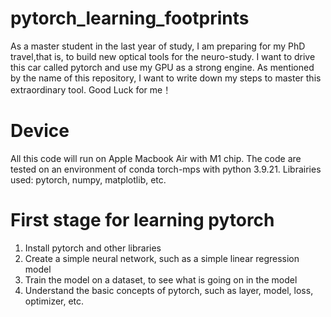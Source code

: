 # pytorch_learning_footprints
As a master student in the last year of study, I am preparing for my PhD travel,that is, to build new optical tools for the neuro-study. I want to drive this car called pytorch and use my GPU as a strong engine. As mentioned by the name of this repository, I want to write down my steps to master this extraordinary tool. Good Luck for me！

# Device
All this code will run on Apple Macbook Air with M1 chip. The code are tested on an environment of conda torch-mps with python 3.9.21. 
Librairies used: pytorch, numpy, matplotlib, etc.

# First stage for learning pytorch
1. Install pytorch and other libraries
2. Create a simple neural network, such as a simple linear regression model
3. Train the model on a dataset, to see what is going on in the model
4. Understand the basic concepts of pytorch, such as layer, model, loss, optimizer, etc.